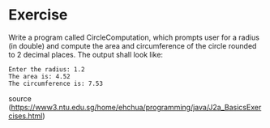 # Exercise

Write a program called CircleComputation, which prompts user for a radius (in double) and compute the area and circumference of the circle rounded to 2 decimal places. The output shall look like:
```
Enter the radius: 1.2
The area is: 4.52
The circumference is: 7.53
```
source (https://www3.ntu.edu.sg/home/ehchua/programming/java/J2a_BasicsExercises.html)
